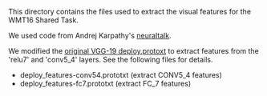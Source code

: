 This directory contains the files used to extract the visual features for the WMT16 Shared Task.

We used code from Andrej Karpathy's [neuraltalk](https://github.com/karpathy/neuraltalk).

We modified the [original VGG-19 deploy.protoxt](https://gist.github.com/ksimonyan/3785162f95cd2d5fee77#file-vgg_ilsvrc_19_layers_deploy-prototxt) to extract features from the 'relu7' and 'conv5_4' layers. See the following files for details.

* deploy_features-conv54.prototxt (extract CONV5_4 features)
* deploy_features-fc7.prototxt (extract FC_7 features)
